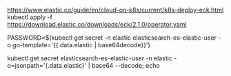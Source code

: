 https://www.elastic.co/guide/en/cloud-on-k8s/current/k8s-deploy-eck.html
kubectl apply -f https://download.elastic.co/downloads/eck/2.1.0/operator.yaml

PASSWORD=$(kubectl get secret -n elastic elasticsearch-es-elastic-user -o go-template='{{.data.elastic | base64decode}}')

kubectl get secret elasticsearch-es-elastic-user -n elastic -o=jsonpath='{.data.elastic}' | base64 --decode; echo
